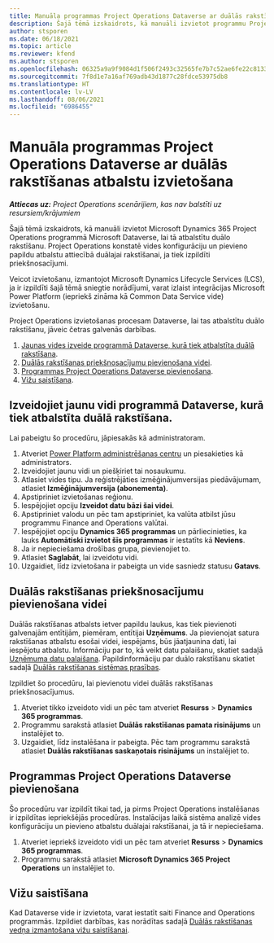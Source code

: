 ```yaml
---
title: Manuāla programmas Project Operations Dataverse ar duālās rakstīšanas atbalstu izvietošana
description: Šajā tēmā izskaidrots, kā manuāli izvietot programmu Project Operations Dataverse, lai tā atbalstītu duālo rakstīšanu.
author: stsporen
ms.date: 06/18/2021
ms.topic: article
ms.reviewer: kfend
ms.author: stsporen
ms.openlocfilehash: 06325a9a9f9084d1f506f2493c32565fe7b7c52ae6fe22c81339b9c1d632e688
ms.sourcegitcommit: 7f8d1e7a16af769adb43d1877c28fdce53975db8
ms.translationtype: HT
ms.contentlocale: lv-LV
ms.lasthandoff: 08/06/2021
ms.locfileid: "6986455"
---
```

# <a name="manually-deploy-the-project-operations-dataverse-app-with-dual-write-support"></a>Manuāla programmas Project Operations Dataverse ar duālās rakstīšanas atbalstu izvietošana

_**Attiecas uz:** Project Operations scenārijiem, kas nav balstīti uz resursiem/krājumiem_

Šajā tēmā izskaidrots, kā manuāli izvietot Microsoft Dynamics 365 Project Operations programmā Microsoft Dataverse, lai tā atbalstītu duālo rakstīšanu. Project Operations konstatē vides konfigurāciju un pievieno papildu atbalstu attiecībā duālajai rakstīšanai, ja tiek izpildīti priekšnosacījumi.

Veicot izvietošanu, izmantojot Microsoft Dynamics Lifecycle Services (LCS), ja ir izpildīti šajā tēmā sniegtie norādījumi, varat izlaist integrācijas Microsoft Power Platform (iepriekš zināma kā Common Data Service vide) izvietošanu.

Project Operations izvietošanas procesam Dataverse, lai tas atbalstītu duālo rakstīšanu, jāveic četras galvenās darbības.

1. [Jaunas vides izveide programmā Dataverse, kurā tiek atbalstīta duālā rakstīšana](#create).
2. [Duālās rakstīšanas priekšnosacījumu pievienošana videi](#prerequisites).
3. [Programmas Project Operations Dataverse pievienošana](#dataverse).
4. [Vižu saistīšana](#link).

## <a name="create-a-new-environment-in-dataverse-that-supports-dual-write"></a><a name="create"></a>Izveidojiet jaunu vidi programmā Dataverse, kurā tiek atbalstīta duālā rakstīšana.

Lai pabeigtu šo procedūru, jāpiesakās kā administratoram.

1. Atveriet [Power Platform administrēšanas centru](https://admin.powerplatform.com) un piesakieties kā administrators.
2. Izveidojiet jaunu vidi un piešķiriet tai nosaukumu.
3. Atlasiet vides tipu. Ja reģistrējāties izmēģinājumversijas piedāvājumam, atlasiet **Izmēģinājumversija (abonementa)**.
4. Apstipriniet izvietošanas reģionu.
5. Iespējojiet opciju **Izveidot datu bāzi šai videi**. 
6. Apstipriniet valodu un pēc tam apstipriniet, ka valūta atbilst jūsu programmu Finance and Operations valūtai.
7. Iespējojiet opciju **Dynamics 365 programmas** un pārliecinieties, ka lauks **Automātiski izvietot šīs programmas** ir iestatīts kā **Neviens**.
8. Ja ir nepieciešama drošības grupa, pievienojiet to.
9. Atlasiet **Saglabāt**, lai izveidotu vidi.
10. Uzgaidiet, līdz izvietošana ir pabeigta un vide sasniedz statusu **Gatavs**.

## <a name="add-dual-write-prerequisites-to-the-environment"></a><a name="prerequisites"></a>Duālās rakstīšanas priekšnosacījumu pievienošana videi

Duālās rakstīšanas atbalsts ietver papildu laukus, kas tiek pievienoti galvenajām entītijām, piemēram, entītijai **Uzņēmums**. Ja pievienojat satura rakstīšanas atbalstu esošai videi, iespējams, būs jāatjaunina dati, lai iespējotu atbalstu. Informāciju par to, kā veikt datu palaišanu, skatiet sadaļā [Uzņēmuma datu palaišana](/dynamics365/fin-ops-core/dev-itpro/data-entities/dual-write/bootstrap-company-data). Papildinformāciju par duālo rakstīšanu skatiet sadaļā [Duālās rakstīšanas sistēmas prasības](/dynamics365/fin-ops-core/dev-itpro/data-entities/dual-write/dual-write-system-req).

Izpildiet šo procedūru, lai pievienotu videi duālās rakstīšanas priekšnosacījumus.

1. Atveriet tikko izveidoto vidi un pēc tam atveriet **Resurss** \> **Dynamics 365 programmas**.
2. Programmu sarakstā atlasiet **Duālās rakstīšanas pamata risinājums** un instalējiet to.
3. Uzgaidiet, līdz instalēšana ir pabeigta. Pēc tam programmu sarakstā atlasiet **Duālās rakstīšanas saskaņotais risinājums** un instalējiet to.

## <a name="add-the-project-operations-dataverse-app"></a><a name="dataverse"></a>Programmas Project Operations Dataverse pievienošana

Šo procedūru var izpildīt tikai tad, ja pirms Project Operations instalēšanas ir izpildītas iepriekšējās procedūras. Instalācijas laikā sistēma analizē vides konfigurāciju un pievieno atbalstu duālajai rakstīšanai, ja tā ir nepieciešama.

1. Atveriet iepriekš izveidoto vidi un pēc tam atveriet **Resurss** \> **Dynamics 365 programmas**.
2. Programmu sarakstā atlasiet **Microsoft Dynamics 365 Project Operations** un instalējiet to.

## <a name="link-your-environments"></a><a name="link"></a>Vižu saistīšana

Kad Dataverse vide ir izvietota, varat iestatīt saiti Finance and Operations programmās. Izpildiet darbības, kas norādītas sadaļā [Duālās rakstīšanas vedņa izmantošana vižu saistīšanai](/dynamics365/fin-ops-core/dev-itpro/data-entities/dual-write/link-your-environment).
